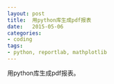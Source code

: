 ```yaml
---
layout: post
title:  用python库生成pdf报表
date:   2015-05-06
categories:
- coding
tags:
- python, reportlab, mathplotlib
---
```



用python库生成pdf报表。

